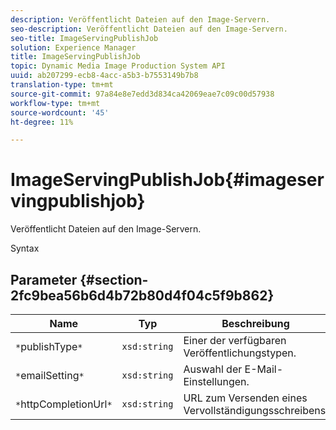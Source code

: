 ```yaml
---
description: Veröffentlicht Dateien auf den Image-Servern.
seo-description: Veröffentlicht Dateien auf den Image-Servern.
seo-title: ImageServingPublishJob
solution: Experience Manager
title: ImageServingPublishJob
topic: Dynamic Media Image Production System API
uuid: ab207299-ecb8-4acc-a5b3-b7553149b7b8
translation-type: tm+mt
source-git-commit: 97a84e8e7edd3d834ca42069eae7c09c00d57938
workflow-type: tm+mt
source-wordcount: '45'
ht-degree: 11%

---
```



# ImageServingPublishJob{#imageservingpublishjob}

Veröffentlicht Dateien auf den Image-Servern.

Syntax

## Parameter {#section-2fc9bea56b6d4b72b80d4f04c5f9b862}

| Name | Typ | Beschreibung |
|---|---|---|
| `*`publishType`*` | `xsd:string` | Einer der verfügbaren Veröffentlichungstypen. |
| `*`emailSetting`*` | `xsd:string` | Auswahl der E-Mail-Einstellungen. |
| `*`httpCompletionUrl`*` | `xsd:string` | URL zum Versenden eines Vervollständigungsschreibens. |

